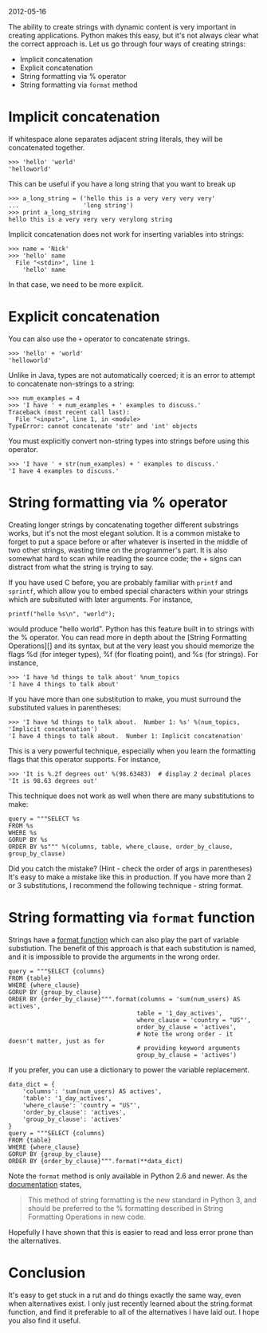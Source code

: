 2012-05-16

The ability to create strings with dynamic content is very important in creating applications.  Python makes this easy, but it's not always clear what the correct approach is.  Let us go through four ways of creating strings:

* Implicit concatenation
* Explicit concatenation
* String formatting via % operator
* String formatting via `format` method

# Implicit concatenation
If whitespace alone separates adjacent string literals, they will be concatenated together.

	>>> 'hello' 'world'
	'helloworld'

This can be useful if you have a long string that you want to break up

	>>> a_long_string = ('hello this is a very very very very'
	...                  'long string')
	>>> print a_long_string
	hello this is a very very very verylong string

Implicit concatenation does not work for inserting variables into strings:

	>>> name = 'Nick'
	>>> 'hello' name
	  File "<stdin>", line 1
	    'hello' name

In that case, we need to be more explicit.

# Explicit concatenation
You can also use the `+` operator to concatenate strings.

	>>> 'hello' + 'world'
	'helloworld'

Unlike in Java, types are not automatically coerced; it is an error to attempt to concatenate non-strings to a string:

	>>> num_examples = 4
	>>> 'I have ' + num_examples + ' examples to discuss.'
	Traceback (most recent call last):
	  File "<input>", line 1, in <module>
	TypeError: cannot concatenate 'str' and 'int' objects

You must explicitly convert non-string types into strings before using this operator.

	>>> 'I have ' + str(num_examples) + ' examples to discuss.'
	'I have 4 examples to discuss.'

# String formatting via % operator
Creating longer strings by concatenating together different substrings works, but it's not the most elegant solution.  It is a common mistake to forget to put a space before or after whatever is inserted in the middle of two other strings, wasting time on the programmer's part.  It is also somewhat hard to scan while reading the source code; the + signs can distract from what the string is trying to say. 

If you have used C before, you are probably familiar with `printf` and `sprintf`, which allow you to embed special characters within your strings which are subsituted with later arguments.  For instance,

    printf("hello %s\n", "world");

would produce "hello world".  Python has this feature built in to strings with the % operator.  You can read more in depth about the [String Formatting Operations][] and its syntax, but at the very least you should memorize the flags %d (for integer types), %f (for floating point), and %s (for strings).  For instance,

	>>> 'I have %d things to talk about' %num_topics
	'I have 4 things to talk about'

If you have more than one substitution to make, you must surround the substituted values in parentheses:

	>>> 'I have %d things to talk about.  Number 1: %s' %(num_topics, 'Implicit concatenation')
	'I have 4 things to talk about.  Number 1: Implicit concatenation'

This is a very powerful technique, especially when you learn the formatting flags that this operator supports.  For instance,

	>>> 'It is %.2f degrees out' %(98.63483)  # display 2 decimal places
	'It is 98.63 degrees out'

This technique does not work as well when there are many substitutions to make:

	query = """SELECT %s
	FROM %s
	WHERE %s
	GORUP BY %s
	ORDER BY %s""" %(columns, table, where_clause, order_by_clause, group_by_clause)

Did you catch the mistake? (Hint - check the order of args in parentheses)  It's easy to make a mistake like this in production.  If you have more than 2 or 3 substitutions, I recommend the following technique - string format.

# String formatting via `format` function
Strings have a [format function][String format] which can also play the part of variable substiution.  The benefit of this approach is that each substitution is named, and it is impossible to provide the arguments in the wrong order.

	query = """SELECT {columns}
	FROM {table}
	WHERE {where_clause}
	GORUP BY {group_by_clause}
	ORDER BY {order_by_clause}""".format(columns = 'sum(num_users) AS actives',
									  	table = '1_day_actives',
									  	where_clause = 'country = "US"',
									  	order_by_clause = 'actives',
										# Note the wrong order - it doesn't matter, just as for
										# providing keyword arguments
									  	group_by_clause = 'actives')

If you prefer, you can use a dictionary to power the variable replacement.

	data_dict = {
		'columns': 'sum(num_users) AS actives',
		'table': '1_day_actives',
		'where_clause': 'country = "US"',
		'order_by_clause': 'actives',
		'group_by_clause': 'actives'
	}
	query = """SELECT {columns}
	FROM {table}
	WHERE {where_clause}
	GORUP BY {group_by_clause}
	ORDER BY {order_by_clause}""".format(**data_dict)


Note the `format` method is only available in Python 2.6 and newer.  As the [documentation][String format] states,

> This method of string formatting is the new standard in Python 3, and should be preferred to the % formatting described in String Formatting Operations in new code.

Hopefully I have shown that this is easier to read and less error prone than the alternatives.

# Conclusion

It's easy to get stuck in a rut and do things exactly the same way, even when alternatives exist.  I only just recently learned about the string.format function, and find it preferable to all of the alternatives I have laid out.  I hope you also find it useful.

[String format]:http://docs.python.org/library/stdtypes.html#str.format
